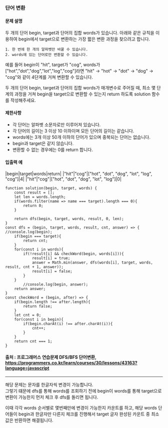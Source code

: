### 단어 변환

#### 문제 설명
두 개의 단어 begin, target과 단어의 집합 words가 있습니다. 아래와 같은 규칙을 이용하여 begin에서 target으로 변환하는 가장 짧은 변환 과정을 찾으려고 합니다.
```
1. 한 번에 한 개의 알파벳만 바꿀 수 있습니다.
2. words에 있는 단어로만 변환할 수 있습니다.
```
예를 들어 begin이 "hit", target가 "cog", words가 ["hot","dot","dog","lot","log","cog"]라면 "hit" -> "hot" -> "dot" -> "dog" -> "cog"와 같이 4단계를 거쳐 변환할 수 있습니다.

두 개의 단어 begin, target과 단어의 집합 words가 매개변수로 주어질 때, 최소 몇 단계의 과정을 거쳐 begin을 target으로 변환할 수 있는지 return 하도록 solution 함수를 작성해주세요.

#### 제한사항
- 각 단어는 알파벳 소문자로만 이루어져 있습니다.
- 각 단어의 길이는 3 이상 10 이하이며 모든 단어의 길이는 같습니다.
- words에는 3개 이상 50개 이하의 단어가 있으며 중복되는 단어는 없습니다.
- begin과 target은 같지 않습니다.
- 변환할 수 없는 경우에는 0를 return 합니다.

#### 입출력 예
|begin|target|words|return|
|"hit"|"cog"|["hot", "dot", "dog", "lot", "log", "cog"]|4|
|"hit"|"cog"|["hot", "dot", "dog", "lot", "log"]|0|

```
function solution(begin, target, words) {
    const result = [];
    let len = words.length;
    if(words.filter(name => name === target).length === 0){
        return 0;
    }
    
    return dfs(begin, target, words, result, 0, len);
}
const dfs = (begin, target, words, result, cnt, answer) => {
//console.log(begin);
    if(begin === target){
        return cnt;
    }
    for(const i in words){
        if(!result[i] && checkWord(begin, words[i])){
            result[i] = true;
            answer = Math.min(answer, dfs(words[i], target, words, result, cnt + 1, answer));
            result[i] = false;
        }
    }
        //console.log(begin, answer);
    return answer;
}
const checkWord = (begin, after) => {
    if(begin.length !== after.length){
        return false;
    }
    let cnt = 0;
    for(const i in begin){
        if(begin.charAt(i) !== after.charAt(i)){
            cnt++;
        }
    }
    return cnt === 1;
}
```

#### 출처 : 프로그래머스 연습문제 DFS/BFS 단어변환, https://programmers.co.kr/learn/courses/30/lessons/43163?language=javascript
-----------------------------------------------------------------------------------------------------------------------------
해당 문제는 문자를 한글자씩 변경이 가능합니다.<br>
그렇기 떄문에 dfs를 통해 words를 조회하기 전에 begin이 words를 통해 target으로 변환이 가능한지 먼저 체크 후
dfs를 돌리면 됩니다.

이때 각각 words 순서별로 몇번째만에 변경이 가능한지 카운트를 하고, 해당 words 단어들이 begin과 한글자만 다른지 체크를 진행해서 target 글자 완성된
카운트 중 최소값은 반환하면 해결됩니다.
